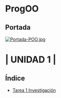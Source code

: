# ProgOO
## Portada
[![Portada-POO.jpg](https://i.postimg.cc/DfsV5Yz6/Portada-POO.jpg)](https://postimg.cc/rz8YwjxR)
# | UNIDAD 1 |
## Índice 
- [Tarea 1 Investigación](https://github.com/Mancinaz/ProgOO/tree/main/ParadigmaOO)
